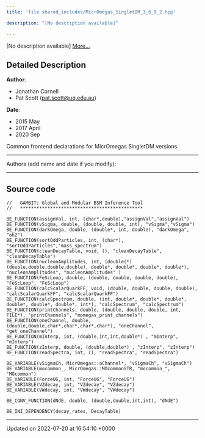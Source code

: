 ```yaml
---
title: 'file shared_includes/MicrOmegas_SingletDM_3_6_9_2.hpp'

description: "[No description available]"

---
```







[No description available] [More...](#detailed-description)

## Detailed Description


**Author**: 

  * Jonathan Cornell 
  * Pat Scott ([pat.scott@uq.edu.au](mailto:pat.scott@uq.edu.au)) 


**Date**: 

  * 2015 May 
  * 2017 April
  * 2020 Sep


Common frontend declarations for MicrOmegas SingletDM versions.



------------------

Authors (add name and date if you modify):



------------------




## Source code

```
//   GAMBIT: Global and Modular BSM Inference Tool
//   *********************************************

BE_FUNCTION(assignVal, int, (char*,double),"assignVal","assignVal")
BE_FUNCTION(vSigma, double, (double, double, int), "vSigma","vSigma")
BE_FUNCTION(darkOmega, double, (double*, int, double), "darkOmega", "oh2")
BE_FUNCTION(sortOddParticles, int, (char*), "sortOddParticles","mass_spectrum")
BE_FUNCTION(cleanDecayTable, void, (), "cleanDecayTable", "cleanDecayTable")
BE_FUNCTION(nucleonAmplitudes, int, (double(*)(double,double,double,double), double*, double*, double*, double*), "nucleonAmplitudes", "nucleonAmplitudes" )
BE_FUNCTION(FeScLoop, double, (double, double, double, double), "FeScLoop", "FeScLoop")
BE_FUNCTION(calcScalarQuarkFF, void, (double, double, double, double), "calcScalarQuarkFF", "calcScalarQuarkFF")
BE_FUNCTION(calcSpectrum, double, (int, double*, double*, double*, double*, double*, double*, int*), "calcSpectrum", "calcSpectrum")
BE_FUNCTION(printChannels, double, (double, double, double, int, FILE*), "printChannels", "momegas_print_channels")
BE_FUNCTION(oneChannel, double, (double,double,char*,char*,char*,char*), "oneChannel", "get_oneChannel")
BE_FUNCTION(mInterp, int, (double,int,int,double*) , "mInterp", "mInterp")
BE_FUNCTION(zInterp, double, (double,double*) , "zInterp", "zInterp")
BE_FUNCTION(readSpectra, int, (), "readSpectra", "readSpectra")

BE_VARIABLE(vSigmaCh, MicrOmegas::aChannel*, "vSigmaCh", "vSigmaCh")
BE_VARIABLE(mocommon_, MicrOmegas::MOcommonSTR, "mocommon_", "MOcommon")
BE_VARIABLE(ForceUG, int, "ForceUG", "ForceUG")
BE_VARIABLE(VZdecay, int, "VZdecay", "VZdecay")
BE_VARIABLE(VWdecay, int, "VWdecay", "VWdecay")

BE_CONV_FUNCTION(dNdE, double, (double,double,int,int), "dNdE")

BE_INI_DEPENDENCY(decay_rates, DecayTable)
```


-------------------------------

Updated on 2022-07-20 at 16:54:10 +0000
